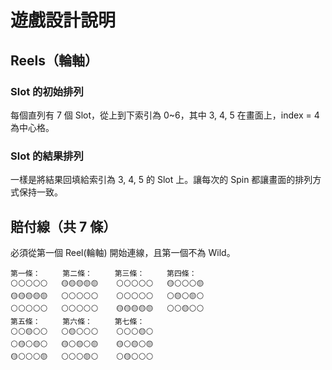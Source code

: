 # 遊戲設計說明

## Reels（輪軸）

### Slot 的初始排列

每個直列有 7 個 Slot，從上到下索引為 0~6，其中 3, 4, 5 在畫面上，index = 4 為中心格。

### Slot 的結果排列

一樣是將結果回填給索引為 3, 4, 5 的 Slot 上。讓每次的 Spin 都讓畫面的排列方式保持一致。

## 賠付線（共 7 條）

必須從第一個 Reel(輪軸) 開始連線，且第一個不為 Wild。

```
第一條：     第二條：     第三條：     第四條：
⚪️⚪️⚪️⚪️⚪️   🟡🟡🟡🟡🟡    ⚪️⚪️⚪️⚪️⚪️   🟡⚪️⚪️⚪️🟡
🟡🟡🟡🟡🟡   ⚪️⚪️⚪️⚪️⚪️    ⚪️⚪️⚪️⚪️⚪️   ⚪️🟡⚪️🟡⚪️
⚪️⚪️⚪️⚪️⚪️   ⚪️⚪️⚪️⚪️⚪️    🟡🟡🟡🟡🟡   ⚪️⚪️🟡⚪️⚪️
第五條：     第六條：     第七條：
⚪️⚪️🟡⚪️⚪️   ⚪️🟡⚪️⚪️⚪️    ⚪️⚪️⚪️🟡⚪️
⚪️🟡⚪️🟡⚪️   🟡⚪️🟡⚪️🟡    🟡⚪️🟡⚪️🟡
🟡⚪️⚪️⚪️🟡   ⚪️⚪️⚪️🟡⚪️    ⚪️🟡⚪️⚪️⚪️
```
